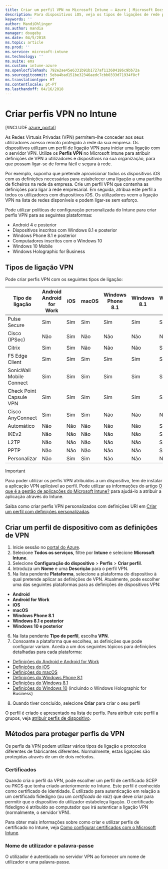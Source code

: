 ```yaml
---
title: Criar um perfil VPN no Microsoft Intune – Azure | Microsoft Docs
description: Para dispositivos iOS, veja os tipos de ligações de rede privada virtual (VPN), crie um perfil de dispositivo VPN no portal do Azure e veja as suas opções para proteger o perfil VPN com certificados ou o nome de utilizador e palavra-passe no Microsoft Intune.
keywords: ''
author: MandiOhlinger
ms.author: mandia
manager: dougeby
ms.date: 04/5/2018
ms.topic: article
ms.prod: ''
ms.service: microsoft-intune
ms.technology: ''
ms.suite: ems
ms.custom: intune-azure
ms.openlocfilehash: 792e2ae45e6331b91b1727af113604186c9bb72a
ms.sourcegitcommit: 5eba4bad151be32346aedc7cbb0333d71934f8cf
ms.translationtype: HT
ms.contentlocale: pt-PT
ms.lasthandoff: 04/16/2018
---
```

# <a name="create-vpn-profiles-in-intune"></a>Criar perfis VPN no Intune

[!INCLUDE [azure_portal](./includes/azure_portal.md)]

As Redes Virtuais Privadas (VPN) permitem-lhe conceder aos seus utilizadores acesso remoto protegido à rede da sua empresa. Os dispositivos utilizam um perfil de ligação VPN para iniciar uma ligação com o servidor VPN. Utilize os **Perfis VPN** no Microsoft Intune para atribuir definições de VPN a utilizadores e dispositivos na sua organização, para que possam ligar-se de forma fácil e segura à rede.

Por exemplo, suponha que pretende aprovisionar todos os dispositivos iOS com as definições necessárias para estabelecer uma ligação a uma partilha de ficheiros na rede da empresa. Crie um perfil VPN que contenha as definições para ligar à rede empresarial. Em seguida, atribua este perfil a todos os utilizadores com dispositivos iOS. Os utilizadores veem a ligação VPN na lista de redes disponíveis e podem ligar-se sem esforço.

Pode utilizar políticas de configuração personalizada do Intune para criar perfis VPN para as seguintes plataformas:

* Android 4 e posterior
* Dispositivos inscritos com Windows 8.1 e posterior
* Windows Phone 8.1 e posterior
* Computadores inscritos com o Windows 10
* Windows 10 Mobile
* Windows Holographic for Business

## <a name="vpn-connection-types"></a>Tipos de ligação VPN

Pode criar perfis VPN com os seguintes tipos de ligação:

|Tipo de ligação|Android<br>Android for Work|iOS|macOS|Windows Phone 8.1|Windows 8.1|Windows 10|
|-|-|-|-|-|-|-|
|Pulse Secure|Sim|Sim|Sim|Sim|Sim|Sim|
|Cisco (IPSec)|Não|Sim|Não|Não|Não|Não|
|Citrix|Sim|Sim|Não|Não|Não|Sim|
|F5 Edge Client|Sim|Sim|Sim|Sim|Sim|Sim|
|SonicWall Mobile Connect|Sim|Sim|Sim|Sim|Sim|Sim|
|Check Point Capsule VPN|Sim|Sim|Sim|Sim|Sim|Sim|
|Cisco AnyConnect|Sim|Sim|Sim|Não|Não|Não|
|Automático|Não|Não|Não|Não|Não|Sim|
|IKEv2|Não|Não|Não|Não|Não|Sim|
|L2TP|Não|Não|Não|Não|Não|Sim|
|PPTP|Não|Não|Não|Não|Não|Sim|
|Personalizar|Não|Sim|Sim|Não|Não|Não|

> [!IMPORTANT]
> Para poder utilizar os perfis VPN atribuídos a um dispositivo, tem de instalar a aplicação VPN aplicável ao perfil. Pode utilizar as informações do artigo [O que é a gestão de aplicações do Microsoft Intune?](app-management.md) para ajudá-lo a atribuir a aplicação através do Intune.  

Saiba como criar perfis VPN personalizados com definições URI em [Criar um perfil com definições personalizadas](custom-settings-configure.md).

## <a name="create-a-device-profile-containing-vpn-settings"></a>Criar um perfil de dispositivo com as definições de VPN

1. Inicie sessão no [portal do Azure](https://portal.azure.com).
2. Selecione **Todos os serviços**, filtre por **Intune** e selecione **Microsoft Intune**.
3. Selecione **Configuração do dispositivo** > **Perfis** > **Criar perfil**.
4. Introduza um **Nome** e uma **Descrição** para o perfil VPN.
5. Na lista pendente **Plataforma**, selecione a plataforma do dispositivo à qual pretende aplicar as definições de VPN. Atualmente, pode escolher uma das seguintes plataformas para as definições de dispositivos VPN:
  - **Android**
  - **Android for Work**
  - **iOS**
  - **macOS**
  - **Windows Phone 8.1**
  - **Windows 8.1 e posterior**
  - **Windows 10 e posterior**
6. Na lista pendente **Tipo de perfil**, escolha **VPN**.
7. Consoante a plataforma que escolheu, as definições que pode configurar variam. Aceda a um dos seguintes tópicos para definições detalhadas para cada plataforma:
  - [Definições do Android e Android for Work](vpn-settings-android.md)
  - [Definições do iOS](vpn-settings-ios.md)
  - [Definições do macOS](vpn-settings-macos.md)
  - [Definições do Windows Phone 8.1](vpn-settings-windows-phone-8-1.md)
  - [Definições do Windows 8.1](vpn-settings-windows-8-1.md)
  - [Definições do Windows 10](vpn-settings-windows-10.md) (incluindo o Windows Holographic for Business)
8. Quando tiver concluído, selecione **Criar** para criar o seu perfil

O perfil é criado e apresentado na lista de perfis. Para atribuir este perfil a grupos, veja [atribuir perfis de dispositivo](device-profile-assign.md).

## <a name="methods-of-securing-vpn-profiles"></a>Métodos para proteger perfis de VPN

Os perfis da VPN podem utilizar vários tipos de ligação e protocolos diferentes de fabricantes diferentes. Normalmente, estas ligações são protegidas através de um de dois métodos.

### <a name="certificates"></a>Certificados

Quando cria o perfil da VPN, pode escolher um perfil de certificado SCEP ou PKCS que tenha criado anteriormente no Intune. Este perfil é conhecido como certificado de identidade. É utilizado para autenticação em relação a um certificado fidedigno (ou um *certificado de raiz*) que deve criar para permitir que o dispositivo do utilizador estabeleça ligação. O certificado fidedigno é atribuído ao computador que irá autenticar a ligação VPN (normalmente, o servidor VPN).

Para obter mais informações sobre como criar e utilizar perfis de certificado no Intune, veja [Como configurar certificados com o Microsoft Intune](certificates-configure.md).

### <a name="user-name-and-password"></a>Nome de utilizador e palavra-passe

O utilizador é autenticado no servidor VPN ao fornecer um nome de utilizador e uma palavra-passe.
